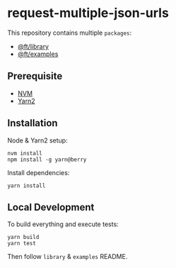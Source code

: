 # request-multiple-json-urls

This repository contains multiple `packages`:

- [@ft/library](./packages/library/README.md)
- [@ft/examples](./packages/examples/README.md)

## Prerequisite

- [NVM](https://github.com/nvm-sh/nvm/blob/master/README.md)
- [Yarn2](https://yarnpkg.com/)

## Installation

Node & Yarn2 setup:
```
nvm install
npm install -g yarn@berry
```
Install dependencies:

```
yarn install
```

## Local Development

To build everything and execute tests:

```
yarn build
yarn test
```

Then follow `library` & `examples` README.
